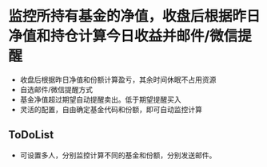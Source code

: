 # 监控所持有基金的净值，收盘后根据昨日净值和持仓计算今日收益并邮件/微信提醒
* 收盘后根据昨日净值和份额计算盈亏，其余时间休眠不占用资源
* 自选邮件/微信提醒方式
* 基金净值超过期望自动提醒卖出。低于期望提醒买入
* 灵活的配置，自由确定基金代码和份额，即可自动监控计算
## ToDoList
* 可设置多人，分别监控计算不同的基金和份额，分别发送邮件。

